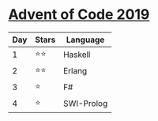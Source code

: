 # [Advent of Code 2019](https://adventofcode.com/2019)

| Day | Stars | Language   |
| --- | ----- | ---------- |
| 1   | ⭐⭐  | Haskell    |
| 2   | ⭐⭐  | Erlang     |
| 3   | ⭐    | F\#        |
| 4   | ⭐    | SWI-Prolog |
